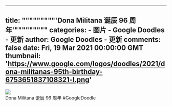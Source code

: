 
---
title: """""""""'Dona Militana 诞辰 96 周年'"""""""""
categories: 
    - 图片
    - Google Doodles - 更新
author: Google Doodles - 更新
comments: false
date: Fri, 19 Mar 2021 00:00:00 GMT
thumbnail: 'https://www.google.com/logos/doodles/2021/dona-militanas-95th-birthday-6753651837108321-l.png'
---

<div>   
<img src="https://www.google.com/logos/doodles/2021/dona-militanas-95th-birthday-6753651837108321-l.png" referrerpolicy="no-referrer"><br>Dona Militana 诞辰 96 周年 #GoogleDoodle  
</div>
            